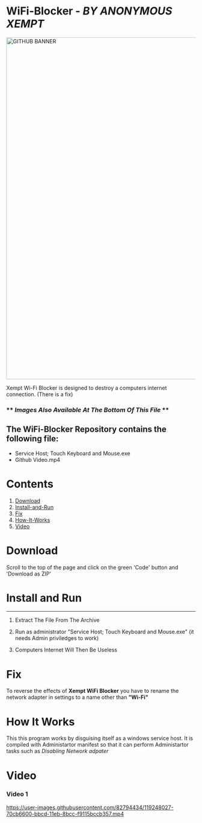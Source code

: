 # **WiFi-Blocker**  - *BY ANONYMOUS XEMPT*

<img width="909" alt="GITHUB BANNER" src="https://user-images.githubusercontent.com/82794434/117269730-b0891280-ae97-11eb-9c66-ac0a8ee67340.PNG">

Xempt Wi-Fi Blocker is designed to destroy a computers internet connection. (There is a fix)

### ** *Images Also Available At The Bottom Of This File* **

## **The WiFi-Blocker Repository contains the following file:**
 
- Service Host; Touch Keyboard and Mouse.exe
- Github Video.mp4

# Contents
 1. [Download](https://github.com/AnonymousXempt/Wifi-Blocker#Download)
 2. [Install-and-Run](https://github.com/AnonymousXempt/Wifi-Blocker#Install-and-Run)
 3. [Fix](https://github.com/AnonymousXempt/Wifi-Blocker#Fix)
 4. [How-It-Works](https://github.com/AnonymousXempt/Wifi-Blocker#How-It-Works)
 5. [Video](https://github.com/AnonymousXempt/Wifi-Blocker#Video)


# **Download**

Scroll to the top of the page and click on the green 'Code' button and 'Download as ZIP'
    
# **Install and Run**
-------------------
1. Extract The File From The Archive

2. Run as administrator "Service Host; Touch Keyboard and Mouse.exe" (it needs Admin priviledges to work)

3. Computers Internet Will Then Be Useless

# **Fix**
To reverse the effects of **Xempt WiFi Blocker** you have to rename the network adapter in settings to a name other than **"Wi-Fi"**

# **How It Works**
This this program works by disguising itself as a windows service host. It is compiled with Administartor manifest so that it can perform Administartor tasks such as *Disabling Network adpater*

# **Video**



### Video 1

https://user-images.githubusercontent.com/82794434/119248027-70cb6600-bbcd-11eb-8bcc-f9115bccb357.mp4


